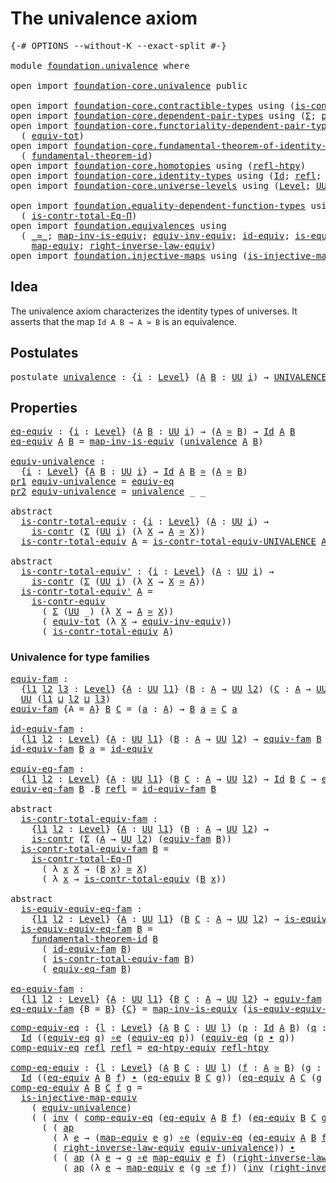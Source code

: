 # The univalence axiom

<pre class="Agda"><a id="33" class="Symbol">{-#</a> <a id="37" class="Keyword">OPTIONS</a> <a id="45" class="Pragma">--without-K</a> <a id="57" class="Pragma">--exact-split</a> <a id="71" class="Symbol">#-}</a>

<a id="76" class="Keyword">module</a> <a id="83" href="foundation.univalence.html" class="Module">foundation.univalence</a> <a id="105" class="Keyword">where</a>

<a id="112" class="Keyword">open</a> <a id="117" class="Keyword">import</a> <a id="124" href="foundation-core.univalence.html" class="Module">foundation-core.univalence</a> <a id="151" class="Keyword">public</a>

<a id="159" class="Keyword">open</a> <a id="164" class="Keyword">import</a> <a id="171" href="foundation-core.contractible-types.html" class="Module">foundation-core.contractible-types</a> <a id="206" class="Keyword">using</a> <a id="212" class="Symbol">(</a><a id="213" href="foundation-core.contractible-types.html#992" class="Function">is-contr</a><a id="221" class="Symbol">;</a> <a id="223" href="foundation-core.contractible-types.html#3297" class="Function">is-contr-equiv</a><a id="237" class="Symbol">)</a>
<a id="239" class="Keyword">open</a> <a id="244" class="Keyword">import</a> <a id="251" href="foundation-core.dependent-pair-types.html" class="Module">foundation-core.dependent-pair-types</a> <a id="288" class="Keyword">using</a> <a id="294" class="Symbol">(</a><a id="295" href="foundation-core.dependent-pair-types.html#502" class="Record">Σ</a><a id="296" class="Symbol">;</a> <a id="298" href="foundation-core.dependent-pair-types.html#575" class="InductiveConstructor">pair</a><a id="302" class="Symbol">;</a> <a id="304" href="foundation-core.dependent-pair-types.html#592" class="Field">pr1</a><a id="307" class="Symbol">;</a> <a id="309" href="foundation-core.dependent-pair-types.html#604" class="Field">pr2</a><a id="312" class="Symbol">)</a>
<a id="314" class="Keyword">open</a> <a id="319" class="Keyword">import</a> <a id="326" href="foundation-core.functoriality-dependent-pair-types.html" class="Module">foundation-core.functoriality-dependent-pair-types</a> <a id="377" class="Keyword">using</a>
  <a id="385" class="Symbol">(</a> <a id="387" href="foundation-core.functoriality-dependent-pair-types.html#6804" class="Function">equiv-tot</a><a id="396" class="Symbol">)</a>
<a id="398" class="Keyword">open</a> <a id="403" class="Keyword">import</a> <a id="410" href="foundation-core.fundamental-theorem-of-identity-types.html" class="Module">foundation-core.fundamental-theorem-of-identity-types</a> <a id="464" class="Keyword">using</a>
  <a id="472" class="Symbol">(</a> <a id="474" href="foundation-core.fundamental-theorem-of-identity-types.html#1888" class="Function">fundamental-theorem-id</a><a id="496" class="Symbol">)</a>
<a id="498" class="Keyword">open</a> <a id="503" class="Keyword">import</a> <a id="510" href="foundation-core.homotopies.html" class="Module">foundation-core.homotopies</a> <a id="537" class="Keyword">using</a> <a id="543" class="Symbol">(</a><a id="544" href="foundation-core.homotopies.html#710" class="Function">refl-htpy</a><a id="553" class="Symbol">)</a>
<a id="555" class="Keyword">open</a> <a id="560" class="Keyword">import</a> <a id="567" href="foundation-core.identity-types.html" class="Module">foundation-core.identity-types</a> <a id="598" class="Keyword">using</a> <a id="604" class="Symbol">(</a><a id="605" href="foundation-core.identity-types.html#641" class="Datatype">Id</a><a id="607" class="Symbol">;</a> <a id="609" href="foundation-core.identity-types.html#694" class="InductiveConstructor">refl</a><a id="613" class="Symbol">;</a> <a id="615" href="foundation-core.identity-types.html#1239" class="Function Operator">_∙_</a><a id="618" class="Symbol">;</a> <a id="620" href="foundation-core.identity-types.html#1552" class="Function">inv</a><a id="623" class="Symbol">;</a> <a id="625" href="foundation-core.identity-types.html#2853" class="Function">ap</a><a id="627" class="Symbol">)</a>
<a id="629" class="Keyword">open</a> <a id="634" class="Keyword">import</a> <a id="641" href="foundation-core.universe-levels.html" class="Module">foundation-core.universe-levels</a> <a id="673" class="Keyword">using</a> <a id="679" class="Symbol">(</a><a id="680" href="Agda.Primitive.html#597" class="Postulate">Level</a><a id="685" class="Symbol">;</a> <a id="687" href="foundation-core.universe-levels.html#222" class="Primitive">UU</a><a id="689" class="Symbol">;</a> <a id="691" href="Agda.Primitive.html#810" class="Primitive Operator">_⊔_</a><a id="694" class="Symbol">)</a>

<a id="697" class="Keyword">open</a> <a id="702" class="Keyword">import</a> <a id="709" href="foundation.equality-dependent-function-types.html" class="Module">foundation.equality-dependent-function-types</a> <a id="754" class="Keyword">using</a>
  <a id="762" class="Symbol">(</a> <a id="764" href="foundation.equality-dependent-function-types.html#1012" class="Function">is-contr-total-Eq-Π</a><a id="783" class="Symbol">)</a>
<a id="785" class="Keyword">open</a> <a id="790" class="Keyword">import</a> <a id="797" href="foundation.equivalences.html" class="Module">foundation.equivalences</a> <a id="821" class="Keyword">using</a>
  <a id="829" class="Symbol">(</a> <a id="831" href="foundation-core.equivalences.html#1607" class="Function Operator">_≃_</a><a id="834" class="Symbol">;</a> <a id="836" href="foundation-core.equivalences.html#4173" class="Function">map-inv-is-equiv</a><a id="852" class="Symbol">;</a> <a id="854" href="foundation.equivalences.html#15984" class="Function">equiv-inv-equiv</a><a id="869" class="Symbol">;</a> <a id="871" href="foundation-core.equivalences.html#2480" class="Function">id-equiv</a><a id="879" class="Symbol">;</a> <a id="881" href="foundation-core.equivalences.html#1542" class="Function">is-equiv</a><a id="889" class="Symbol">;</a> <a id="891" href="foundation-core.equivalences.html#7855" class="Function Operator">_∘e_</a><a id="895" class="Symbol">;</a> <a id="897" href="foundation.equivalences.html#13465" class="Function">eq-htpy-equiv</a><a id="910" class="Symbol">;</a>
    <a id="916" href="foundation-core.equivalences.html#1807" class="Function">map-equiv</a><a id="925" class="Symbol">;</a> <a id="927" href="foundation.equivalences.html#15419" class="Function">right-inverse-law-equiv</a><a id="950" class="Symbol">)</a>
<a id="952" class="Keyword">open</a> <a id="957" class="Keyword">import</a> <a id="964" href="foundation.injective-maps.html" class="Module">foundation.injective-maps</a> <a id="990" class="Keyword">using</a> <a id="996" class="Symbol">(</a><a id="997" href="foundation.injective-maps.html#3001" class="Function">is-injective-map-equiv</a><a id="1019" class="Symbol">)</a>
</pre>
## Idea

The univalence axiom characterizes the identity types of universes. It asserts that the map `Id A B → A ≃ B` is an equivalence.

## Postulates

<pre class="Agda"><a id="1187" class="Keyword">postulate</a> <a id="univalence"></a><a id="1197" href="foundation.univalence.html#1197" class="Postulate">univalence</a> <a id="1208" class="Symbol">:</a> <a id="1210" class="Symbol">{</a><a id="1211" href="foundation.univalence.html#1211" class="Bound">i</a> <a id="1213" class="Symbol">:</a> <a id="1215" href="Agda.Primitive.html#597" class="Postulate">Level</a><a id="1220" class="Symbol">}</a> <a id="1222" class="Symbol">(</a><a id="1223" href="foundation.univalence.html#1223" class="Bound">A</a> <a id="1225" href="foundation.univalence.html#1225" class="Bound">B</a> <a id="1227" class="Symbol">:</a> <a id="1229" href="foundation-core.universe-levels.html#222" class="Primitive">UU</a> <a id="1232" href="foundation.univalence.html#1211" class="Bound">i</a><a id="1233" class="Symbol">)</a> <a id="1235" class="Symbol">→</a> <a id="1237" href="foundation-core.univalence.html#920" class="Function">UNIVALENCE</a> <a id="1248" href="foundation.univalence.html#1223" class="Bound">A</a> <a id="1250" href="foundation.univalence.html#1225" class="Bound">B</a>
</pre>
## Properties

<pre class="Agda"><a id="eq-equiv"></a><a id="1280" href="foundation.univalence.html#1280" class="Function">eq-equiv</a> <a id="1289" class="Symbol">:</a> <a id="1291" class="Symbol">{</a><a id="1292" href="foundation.univalence.html#1292" class="Bound">i</a> <a id="1294" class="Symbol">:</a> <a id="1296" href="Agda.Primitive.html#597" class="Postulate">Level</a><a id="1301" class="Symbol">}</a> <a id="1303" class="Symbol">(</a><a id="1304" href="foundation.univalence.html#1304" class="Bound">A</a> <a id="1306" href="foundation.univalence.html#1306" class="Bound">B</a> <a id="1308" class="Symbol">:</a> <a id="1310" href="foundation-core.universe-levels.html#222" class="Primitive">UU</a> <a id="1313" href="foundation.univalence.html#1292" class="Bound">i</a><a id="1314" class="Symbol">)</a> <a id="1316" class="Symbol">→</a> <a id="1318" class="Symbol">(</a><a id="1319" href="foundation.univalence.html#1304" class="Bound">A</a> <a id="1321" href="foundation-core.equivalences.html#1607" class="Function Operator">≃</a> <a id="1323" href="foundation.univalence.html#1306" class="Bound">B</a><a id="1324" class="Symbol">)</a> <a id="1326" class="Symbol">→</a> <a id="1328" href="foundation-core.identity-types.html#641" class="Datatype">Id</a> <a id="1331" href="foundation.univalence.html#1304" class="Bound">A</a> <a id="1333" href="foundation.univalence.html#1306" class="Bound">B</a>
<a id="1335" href="foundation.univalence.html#1280" class="Function">eq-equiv</a> <a id="1344" href="foundation.univalence.html#1344" class="Bound">A</a> <a id="1346" href="foundation.univalence.html#1346" class="Bound">B</a> <a id="1348" class="Symbol">=</a> <a id="1350" href="foundation-core.equivalences.html#4173" class="Function">map-inv-is-equiv</a> <a id="1367" class="Symbol">(</a><a id="1368" href="foundation.univalence.html#1197" class="Postulate">univalence</a> <a id="1379" href="foundation.univalence.html#1344" class="Bound">A</a> <a id="1381" href="foundation.univalence.html#1346" class="Bound">B</a><a id="1382" class="Symbol">)</a>

<a id="equiv-univalence"></a><a id="1385" href="foundation.univalence.html#1385" class="Function">equiv-univalence</a> <a id="1402" class="Symbol">:</a>
  <a id="1406" class="Symbol">{</a><a id="1407" href="foundation.univalence.html#1407" class="Bound">i</a> <a id="1409" class="Symbol">:</a> <a id="1411" href="Agda.Primitive.html#597" class="Postulate">Level</a><a id="1416" class="Symbol">}</a> <a id="1418" class="Symbol">{</a><a id="1419" href="foundation.univalence.html#1419" class="Bound">A</a> <a id="1421" href="foundation.univalence.html#1421" class="Bound">B</a> <a id="1423" class="Symbol">:</a> <a id="1425" href="foundation-core.universe-levels.html#222" class="Primitive">UU</a> <a id="1428" href="foundation.univalence.html#1407" class="Bound">i</a><a id="1429" class="Symbol">}</a> <a id="1431" class="Symbol">→</a> <a id="1433" href="foundation-core.identity-types.html#641" class="Datatype">Id</a> <a id="1436" href="foundation.univalence.html#1419" class="Bound">A</a> <a id="1438" href="foundation.univalence.html#1421" class="Bound">B</a> <a id="1440" href="foundation-core.equivalences.html#1607" class="Function Operator">≃</a> <a id="1442" class="Symbol">(</a><a id="1443" href="foundation.univalence.html#1419" class="Bound">A</a> <a id="1445" href="foundation-core.equivalences.html#1607" class="Function Operator">≃</a> <a id="1447" href="foundation.univalence.html#1421" class="Bound">B</a><a id="1448" class="Symbol">)</a>
<a id="1450" href="foundation-core.dependent-pair-types.html#592" class="Field">pr1</a> <a id="1454" href="foundation.univalence.html#1385" class="Function">equiv-univalence</a> <a id="1471" class="Symbol">=</a> <a id="1473" href="foundation-core.univalence.html#832" class="Function">equiv-eq</a>
<a id="1482" href="foundation-core.dependent-pair-types.html#604" class="Field">pr2</a> <a id="1486" href="foundation.univalence.html#1385" class="Function">equiv-univalence</a> <a id="1503" class="Symbol">=</a> <a id="1505" href="foundation.univalence.html#1197" class="Postulate">univalence</a> <a id="1516" class="Symbol">_</a> <a id="1518" class="Symbol">_</a>

<a id="1521" class="Keyword">abstract</a>
  <a id="is-contr-total-equiv"></a><a id="1532" href="foundation.univalence.html#1532" class="Function">is-contr-total-equiv</a> <a id="1553" class="Symbol">:</a> <a id="1555" class="Symbol">{</a><a id="1556" href="foundation.univalence.html#1556" class="Bound">i</a> <a id="1558" class="Symbol">:</a> <a id="1560" href="Agda.Primitive.html#597" class="Postulate">Level</a><a id="1565" class="Symbol">}</a> <a id="1567" class="Symbol">(</a><a id="1568" href="foundation.univalence.html#1568" class="Bound">A</a> <a id="1570" class="Symbol">:</a> <a id="1572" href="foundation-core.universe-levels.html#222" class="Primitive">UU</a> <a id="1575" href="foundation.univalence.html#1556" class="Bound">i</a><a id="1576" class="Symbol">)</a> <a id="1578" class="Symbol">→</a>
    <a id="1584" href="foundation-core.contractible-types.html#992" class="Function">is-contr</a> <a id="1593" class="Symbol">(</a><a id="1594" href="foundation-core.dependent-pair-types.html#502" class="Record">Σ</a> <a id="1596" class="Symbol">(</a><a id="1597" href="foundation-core.universe-levels.html#222" class="Primitive">UU</a> <a id="1600" href="foundation.univalence.html#1556" class="Bound">i</a><a id="1601" class="Symbol">)</a> <a id="1603" class="Symbol">(λ</a> <a id="1606" href="foundation.univalence.html#1606" class="Bound">X</a> <a id="1608" class="Symbol">→</a> <a id="1610" href="foundation.univalence.html#1568" class="Bound">A</a> <a id="1612" href="foundation-core.equivalences.html#1607" class="Function Operator">≃</a> <a id="1614" href="foundation.univalence.html#1606" class="Bound">X</a><a id="1615" class="Symbol">))</a>
  <a id="1620" href="foundation.univalence.html#1532" class="Function">is-contr-total-equiv</a> <a id="1641" href="foundation.univalence.html#1641" class="Bound">A</a> <a id="1643" class="Symbol">=</a> <a id="1645" href="foundation-core.univalence.html#1151" class="Function">is-contr-total-equiv-UNIVALENCE</a> <a id="1677" href="foundation.univalence.html#1641" class="Bound">A</a> <a id="1679" class="Symbol">(</a><a id="1680" href="foundation.univalence.html#1197" class="Postulate">univalence</a> <a id="1691" href="foundation.univalence.html#1641" class="Bound">A</a><a id="1692" class="Symbol">)</a>

<a id="1695" class="Keyword">abstract</a>
  <a id="is-contr-total-equiv&#39;"></a><a id="1706" href="foundation.univalence.html#1706" class="Function">is-contr-total-equiv&#39;</a> <a id="1728" class="Symbol">:</a> <a id="1730" class="Symbol">{</a><a id="1731" href="foundation.univalence.html#1731" class="Bound">i</a> <a id="1733" class="Symbol">:</a> <a id="1735" href="Agda.Primitive.html#597" class="Postulate">Level</a><a id="1740" class="Symbol">}</a> <a id="1742" class="Symbol">(</a><a id="1743" href="foundation.univalence.html#1743" class="Bound">A</a> <a id="1745" class="Symbol">:</a> <a id="1747" href="foundation-core.universe-levels.html#222" class="Primitive">UU</a> <a id="1750" href="foundation.univalence.html#1731" class="Bound">i</a><a id="1751" class="Symbol">)</a> <a id="1753" class="Symbol">→</a>
    <a id="1759" href="foundation-core.contractible-types.html#992" class="Function">is-contr</a> <a id="1768" class="Symbol">(</a><a id="1769" href="foundation-core.dependent-pair-types.html#502" class="Record">Σ</a> <a id="1771" class="Symbol">(</a><a id="1772" href="foundation-core.universe-levels.html#222" class="Primitive">UU</a> <a id="1775" href="foundation.univalence.html#1731" class="Bound">i</a><a id="1776" class="Symbol">)</a> <a id="1778" class="Symbol">(λ</a> <a id="1781" href="foundation.univalence.html#1781" class="Bound">X</a> <a id="1783" class="Symbol">→</a> <a id="1785" href="foundation.univalence.html#1781" class="Bound">X</a> <a id="1787" href="foundation-core.equivalences.html#1607" class="Function Operator">≃</a> <a id="1789" href="foundation.univalence.html#1743" class="Bound">A</a><a id="1790" class="Symbol">))</a>
  <a id="1795" href="foundation.univalence.html#1706" class="Function">is-contr-total-equiv&#39;</a> <a id="1817" href="foundation.univalence.html#1817" class="Bound">A</a> <a id="1819" class="Symbol">=</a>
    <a id="1825" href="foundation-core.contractible-types.html#3297" class="Function">is-contr-equiv</a>
      <a id="1846" class="Symbol">(</a> <a id="1848" href="foundation-core.dependent-pair-types.html#502" class="Record">Σ</a> <a id="1850" class="Symbol">(</a><a id="1851" href="foundation-core.universe-levels.html#222" class="Primitive">UU</a> <a id="1854" class="Symbol">_)</a> <a id="1857" class="Symbol">(λ</a> <a id="1860" href="foundation.univalence.html#1860" class="Bound">X</a> <a id="1862" class="Symbol">→</a> <a id="1864" href="foundation.univalence.html#1817" class="Bound">A</a> <a id="1866" href="foundation-core.equivalences.html#1607" class="Function Operator">≃</a> <a id="1868" href="foundation.univalence.html#1860" class="Bound">X</a><a id="1869" class="Symbol">))</a>
      <a id="1878" class="Symbol">(</a> <a id="1880" href="foundation-core.functoriality-dependent-pair-types.html#6804" class="Function">equiv-tot</a> <a id="1890" class="Symbol">(λ</a> <a id="1893" href="foundation.univalence.html#1893" class="Bound">X</a> <a id="1895" class="Symbol">→</a> <a id="1897" href="foundation.equivalences.html#15984" class="Function">equiv-inv-equiv</a><a id="1912" class="Symbol">))</a>
      <a id="1921" class="Symbol">(</a> <a id="1923" href="foundation.univalence.html#1532" class="Function">is-contr-total-equiv</a> <a id="1944" href="foundation.univalence.html#1817" class="Bound">A</a><a id="1945" class="Symbol">)</a>
</pre>
### Univalence for type families

<pre class="Agda"><a id="equiv-fam"></a><a id="1994" href="foundation.univalence.html#1994" class="Function">equiv-fam</a> <a id="2004" class="Symbol">:</a>
  <a id="2008" class="Symbol">{</a><a id="2009" href="foundation.univalence.html#2009" class="Bound">l1</a> <a id="2012" href="foundation.univalence.html#2012" class="Bound">l2</a> <a id="2015" href="foundation.univalence.html#2015" class="Bound">l3</a> <a id="2018" class="Symbol">:</a> <a id="2020" href="Agda.Primitive.html#597" class="Postulate">Level</a><a id="2025" class="Symbol">}</a> <a id="2027" class="Symbol">{</a><a id="2028" href="foundation.univalence.html#2028" class="Bound">A</a> <a id="2030" class="Symbol">:</a> <a id="2032" href="foundation-core.universe-levels.html#222" class="Primitive">UU</a> <a id="2035" href="foundation.univalence.html#2009" class="Bound">l1</a><a id="2037" class="Symbol">}</a> <a id="2039" class="Symbol">(</a><a id="2040" href="foundation.univalence.html#2040" class="Bound">B</a> <a id="2042" class="Symbol">:</a> <a id="2044" href="foundation.univalence.html#2028" class="Bound">A</a> <a id="2046" class="Symbol">→</a> <a id="2048" href="foundation-core.universe-levels.html#222" class="Primitive">UU</a> <a id="2051" href="foundation.univalence.html#2012" class="Bound">l2</a><a id="2053" class="Symbol">)</a> <a id="2055" class="Symbol">(</a><a id="2056" href="foundation.univalence.html#2056" class="Bound">C</a> <a id="2058" class="Symbol">:</a> <a id="2060" href="foundation.univalence.html#2028" class="Bound">A</a> <a id="2062" class="Symbol">→</a> <a id="2064" href="foundation-core.universe-levels.html#222" class="Primitive">UU</a> <a id="2067" href="foundation.univalence.html#2015" class="Bound">l3</a><a id="2069" class="Symbol">)</a> <a id="2071" class="Symbol">→</a>
  <a id="2075" href="foundation-core.universe-levels.html#222" class="Primitive">UU</a> <a id="2078" class="Symbol">(</a><a id="2079" href="foundation.univalence.html#2009" class="Bound">l1</a> <a id="2082" href="Agda.Primitive.html#810" class="Primitive Operator">⊔</a> <a id="2084" href="foundation.univalence.html#2012" class="Bound">l2</a> <a id="2087" href="Agda.Primitive.html#810" class="Primitive Operator">⊔</a> <a id="2089" href="foundation.univalence.html#2015" class="Bound">l3</a><a id="2091" class="Symbol">)</a>
<a id="2093" href="foundation.univalence.html#1994" class="Function">equiv-fam</a> <a id="2103" class="Symbol">{</a><a id="2104" class="Argument">A</a> <a id="2106" class="Symbol">=</a> <a id="2108" href="foundation.univalence.html#2108" class="Bound">A</a><a id="2109" class="Symbol">}</a> <a id="2111" href="foundation.univalence.html#2111" class="Bound">B</a> <a id="2113" href="foundation.univalence.html#2113" class="Bound">C</a> <a id="2115" class="Symbol">=</a> <a id="2117" class="Symbol">(</a><a id="2118" href="foundation.univalence.html#2118" class="Bound">a</a> <a id="2120" class="Symbol">:</a> <a id="2122" href="foundation.univalence.html#2108" class="Bound">A</a><a id="2123" class="Symbol">)</a> <a id="2125" class="Symbol">→</a> <a id="2127" href="foundation.univalence.html#2111" class="Bound">B</a> <a id="2129" href="foundation.univalence.html#2118" class="Bound">a</a> <a id="2131" href="foundation-core.equivalences.html#1607" class="Function Operator">≃</a> <a id="2133" href="foundation.univalence.html#2113" class="Bound">C</a> <a id="2135" href="foundation.univalence.html#2118" class="Bound">a</a>

<a id="id-equiv-fam"></a><a id="2138" href="foundation.univalence.html#2138" class="Function">id-equiv-fam</a> <a id="2151" class="Symbol">:</a>
  <a id="2155" class="Symbol">{</a><a id="2156" href="foundation.univalence.html#2156" class="Bound">l1</a> <a id="2159" href="foundation.univalence.html#2159" class="Bound">l2</a> <a id="2162" class="Symbol">:</a> <a id="2164" href="Agda.Primitive.html#597" class="Postulate">Level</a><a id="2169" class="Symbol">}</a> <a id="2171" class="Symbol">{</a><a id="2172" href="foundation.univalence.html#2172" class="Bound">A</a> <a id="2174" class="Symbol">:</a> <a id="2176" href="foundation-core.universe-levels.html#222" class="Primitive">UU</a> <a id="2179" href="foundation.univalence.html#2156" class="Bound">l1</a><a id="2181" class="Symbol">}</a> <a id="2183" class="Symbol">(</a><a id="2184" href="foundation.univalence.html#2184" class="Bound">B</a> <a id="2186" class="Symbol">:</a> <a id="2188" href="foundation.univalence.html#2172" class="Bound">A</a> <a id="2190" class="Symbol">→</a> <a id="2192" href="foundation-core.universe-levels.html#222" class="Primitive">UU</a> <a id="2195" href="foundation.univalence.html#2159" class="Bound">l2</a><a id="2197" class="Symbol">)</a> <a id="2199" class="Symbol">→</a> <a id="2201" href="foundation.univalence.html#1994" class="Function">equiv-fam</a> <a id="2211" href="foundation.univalence.html#2184" class="Bound">B</a> <a id="2213" href="foundation.univalence.html#2184" class="Bound">B</a>
<a id="2215" href="foundation.univalence.html#2138" class="Function">id-equiv-fam</a> <a id="2228" href="foundation.univalence.html#2228" class="Bound">B</a> <a id="2230" href="foundation.univalence.html#2230" class="Bound">a</a> <a id="2232" class="Symbol">=</a> <a id="2234" href="foundation-core.equivalences.html#2480" class="Function">id-equiv</a>

<a id="equiv-eq-fam"></a><a id="2244" href="foundation.univalence.html#2244" class="Function">equiv-eq-fam</a> <a id="2257" class="Symbol">:</a>
  <a id="2261" class="Symbol">{</a><a id="2262" href="foundation.univalence.html#2262" class="Bound">l1</a> <a id="2265" href="foundation.univalence.html#2265" class="Bound">l2</a> <a id="2268" class="Symbol">:</a> <a id="2270" href="Agda.Primitive.html#597" class="Postulate">Level</a><a id="2275" class="Symbol">}</a> <a id="2277" class="Symbol">{</a><a id="2278" href="foundation.univalence.html#2278" class="Bound">A</a> <a id="2280" class="Symbol">:</a> <a id="2282" href="foundation-core.universe-levels.html#222" class="Primitive">UU</a> <a id="2285" href="foundation.univalence.html#2262" class="Bound">l1</a><a id="2287" class="Symbol">}</a> <a id="2289" class="Symbol">(</a><a id="2290" href="foundation.univalence.html#2290" class="Bound">B</a> <a id="2292" href="foundation.univalence.html#2292" class="Bound">C</a> <a id="2294" class="Symbol">:</a> <a id="2296" href="foundation.univalence.html#2278" class="Bound">A</a> <a id="2298" class="Symbol">→</a> <a id="2300" href="foundation-core.universe-levels.html#222" class="Primitive">UU</a> <a id="2303" href="foundation.univalence.html#2265" class="Bound">l2</a><a id="2305" class="Symbol">)</a> <a id="2307" class="Symbol">→</a> <a id="2309" href="foundation-core.identity-types.html#641" class="Datatype">Id</a> <a id="2312" href="foundation.univalence.html#2290" class="Bound">B</a> <a id="2314" href="foundation.univalence.html#2292" class="Bound">C</a> <a id="2316" class="Symbol">→</a> <a id="2318" href="foundation.univalence.html#1994" class="Function">equiv-fam</a> <a id="2328" href="foundation.univalence.html#2290" class="Bound">B</a> <a id="2330" href="foundation.univalence.html#2292" class="Bound">C</a>
<a id="2332" href="foundation.univalence.html#2244" class="Function">equiv-eq-fam</a> <a id="2345" href="foundation.univalence.html#2345" class="Bound">B</a> <a id="2347" class="DottedPattern Symbol">.</a><a id="2348" href="foundation.univalence.html#2345" class="DottedPattern Bound">B</a> <a id="2350" href="foundation-core.identity-types.html#694" class="InductiveConstructor">refl</a> <a id="2355" class="Symbol">=</a> <a id="2357" href="foundation.univalence.html#2138" class="Function">id-equiv-fam</a> <a id="2370" href="foundation.univalence.html#2345" class="Bound">B</a>

<a id="2373" class="Keyword">abstract</a>
  <a id="is-contr-total-equiv-fam"></a><a id="2384" href="foundation.univalence.html#2384" class="Function">is-contr-total-equiv-fam</a> <a id="2409" class="Symbol">:</a>
    <a id="2415" class="Symbol">{</a><a id="2416" href="foundation.univalence.html#2416" class="Bound">l1</a> <a id="2419" href="foundation.univalence.html#2419" class="Bound">l2</a> <a id="2422" class="Symbol">:</a> <a id="2424" href="Agda.Primitive.html#597" class="Postulate">Level</a><a id="2429" class="Symbol">}</a> <a id="2431" class="Symbol">{</a><a id="2432" href="foundation.univalence.html#2432" class="Bound">A</a> <a id="2434" class="Symbol">:</a> <a id="2436" href="foundation-core.universe-levels.html#222" class="Primitive">UU</a> <a id="2439" href="foundation.univalence.html#2416" class="Bound">l1</a><a id="2441" class="Symbol">}</a> <a id="2443" class="Symbol">(</a><a id="2444" href="foundation.univalence.html#2444" class="Bound">B</a> <a id="2446" class="Symbol">:</a> <a id="2448" href="foundation.univalence.html#2432" class="Bound">A</a> <a id="2450" class="Symbol">→</a> <a id="2452" href="foundation-core.universe-levels.html#222" class="Primitive">UU</a> <a id="2455" href="foundation.univalence.html#2419" class="Bound">l2</a><a id="2457" class="Symbol">)</a> <a id="2459" class="Symbol">→</a>
    <a id="2465" href="foundation-core.contractible-types.html#992" class="Function">is-contr</a> <a id="2474" class="Symbol">(</a><a id="2475" href="foundation-core.dependent-pair-types.html#502" class="Record">Σ</a> <a id="2477" class="Symbol">(</a><a id="2478" href="foundation.univalence.html#2432" class="Bound">A</a> <a id="2480" class="Symbol">→</a> <a id="2482" href="foundation-core.universe-levels.html#222" class="Primitive">UU</a> <a id="2485" href="foundation.univalence.html#2419" class="Bound">l2</a><a id="2487" class="Symbol">)</a> <a id="2489" class="Symbol">(</a><a id="2490" href="foundation.univalence.html#1994" class="Function">equiv-fam</a> <a id="2500" href="foundation.univalence.html#2444" class="Bound">B</a><a id="2501" class="Symbol">))</a>
  <a id="2506" href="foundation.univalence.html#2384" class="Function">is-contr-total-equiv-fam</a> <a id="2531" href="foundation.univalence.html#2531" class="Bound">B</a> <a id="2533" class="Symbol">=</a>
    <a id="2539" href="foundation.equality-dependent-function-types.html#1012" class="Function">is-contr-total-Eq-Π</a>
      <a id="2565" class="Symbol">(</a> <a id="2567" class="Symbol">λ</a> <a id="2569" href="foundation.univalence.html#2569" class="Bound">x</a> <a id="2571" href="foundation.univalence.html#2571" class="Bound">X</a> <a id="2573" class="Symbol">→</a> <a id="2575" class="Symbol">(</a><a id="2576" href="foundation.univalence.html#2531" class="Bound">B</a> <a id="2578" href="foundation.univalence.html#2569" class="Bound">x</a><a id="2579" class="Symbol">)</a> <a id="2581" href="foundation-core.equivalences.html#1607" class="Function Operator">≃</a> <a id="2583" href="foundation.univalence.html#2571" class="Bound">X</a><a id="2584" class="Symbol">)</a>
      <a id="2592" class="Symbol">(</a> <a id="2594" class="Symbol">λ</a> <a id="2596" href="foundation.univalence.html#2596" class="Bound">x</a> <a id="2598" class="Symbol">→</a> <a id="2600" href="foundation.univalence.html#1532" class="Function">is-contr-total-equiv</a> <a id="2621" class="Symbol">(</a><a id="2622" href="foundation.univalence.html#2531" class="Bound">B</a> <a id="2624" href="foundation.univalence.html#2596" class="Bound">x</a><a id="2625" class="Symbol">))</a>

<a id="2629" class="Keyword">abstract</a>
  <a id="is-equiv-equiv-eq-fam"></a><a id="2640" href="foundation.univalence.html#2640" class="Function">is-equiv-equiv-eq-fam</a> <a id="2662" class="Symbol">:</a>
    <a id="2668" class="Symbol">{</a><a id="2669" href="foundation.univalence.html#2669" class="Bound">l1</a> <a id="2672" href="foundation.univalence.html#2672" class="Bound">l2</a> <a id="2675" class="Symbol">:</a> <a id="2677" href="Agda.Primitive.html#597" class="Postulate">Level</a><a id="2682" class="Symbol">}</a> <a id="2684" class="Symbol">{</a><a id="2685" href="foundation.univalence.html#2685" class="Bound">A</a> <a id="2687" class="Symbol">:</a> <a id="2689" href="foundation-core.universe-levels.html#222" class="Primitive">UU</a> <a id="2692" href="foundation.univalence.html#2669" class="Bound">l1</a><a id="2694" class="Symbol">}</a> <a id="2696" class="Symbol">(</a><a id="2697" href="foundation.univalence.html#2697" class="Bound">B</a> <a id="2699" href="foundation.univalence.html#2699" class="Bound">C</a> <a id="2701" class="Symbol">:</a> <a id="2703" href="foundation.univalence.html#2685" class="Bound">A</a> <a id="2705" class="Symbol">→</a> <a id="2707" href="foundation-core.universe-levels.html#222" class="Primitive">UU</a> <a id="2710" href="foundation.univalence.html#2672" class="Bound">l2</a><a id="2712" class="Symbol">)</a> <a id="2714" class="Symbol">→</a> <a id="2716" href="foundation-core.equivalences.html#1542" class="Function">is-equiv</a> <a id="2725" class="Symbol">(</a><a id="2726" href="foundation.univalence.html#2244" class="Function">equiv-eq-fam</a> <a id="2739" href="foundation.univalence.html#2697" class="Bound">B</a> <a id="2741" href="foundation.univalence.html#2699" class="Bound">C</a><a id="2742" class="Symbol">)</a>
  <a id="2746" href="foundation.univalence.html#2640" class="Function">is-equiv-equiv-eq-fam</a> <a id="2768" href="foundation.univalence.html#2768" class="Bound">B</a> <a id="2770" class="Symbol">=</a>
    <a id="2776" href="foundation-core.fundamental-theorem-of-identity-types.html#1888" class="Function">fundamental-theorem-id</a> <a id="2799" href="foundation.univalence.html#2768" class="Bound">B</a>
      <a id="2807" class="Symbol">(</a> <a id="2809" href="foundation.univalence.html#2138" class="Function">id-equiv-fam</a> <a id="2822" href="foundation.univalence.html#2768" class="Bound">B</a><a id="2823" class="Symbol">)</a>
      <a id="2831" class="Symbol">(</a> <a id="2833" href="foundation.univalence.html#2384" class="Function">is-contr-total-equiv-fam</a> <a id="2858" href="foundation.univalence.html#2768" class="Bound">B</a><a id="2859" class="Symbol">)</a>
      <a id="2867" class="Symbol">(</a> <a id="2869" href="foundation.univalence.html#2244" class="Function">equiv-eq-fam</a> <a id="2882" href="foundation.univalence.html#2768" class="Bound">B</a><a id="2883" class="Symbol">)</a>

<a id="eq-equiv-fam"></a><a id="2886" href="foundation.univalence.html#2886" class="Function">eq-equiv-fam</a> <a id="2899" class="Symbol">:</a>
  <a id="2903" class="Symbol">{</a><a id="2904" href="foundation.univalence.html#2904" class="Bound">l1</a> <a id="2907" href="foundation.univalence.html#2907" class="Bound">l2</a> <a id="2910" class="Symbol">:</a> <a id="2912" href="Agda.Primitive.html#597" class="Postulate">Level</a><a id="2917" class="Symbol">}</a> <a id="2919" class="Symbol">{</a><a id="2920" href="foundation.univalence.html#2920" class="Bound">A</a> <a id="2922" class="Symbol">:</a> <a id="2924" href="foundation-core.universe-levels.html#222" class="Primitive">UU</a> <a id="2927" href="foundation.univalence.html#2904" class="Bound">l1</a><a id="2929" class="Symbol">}</a> <a id="2931" class="Symbol">{</a><a id="2932" href="foundation.univalence.html#2932" class="Bound">B</a> <a id="2934" href="foundation.univalence.html#2934" class="Bound">C</a> <a id="2936" class="Symbol">:</a> <a id="2938" href="foundation.univalence.html#2920" class="Bound">A</a> <a id="2940" class="Symbol">→</a> <a id="2942" href="foundation-core.universe-levels.html#222" class="Primitive">UU</a> <a id="2945" href="foundation.univalence.html#2907" class="Bound">l2</a><a id="2947" class="Symbol">}</a> <a id="2949" class="Symbol">→</a> <a id="2951" href="foundation.univalence.html#1994" class="Function">equiv-fam</a> <a id="2961" href="foundation.univalence.html#2932" class="Bound">B</a> <a id="2963" href="foundation.univalence.html#2934" class="Bound">C</a> <a id="2965" class="Symbol">→</a> <a id="2967" href="foundation-core.identity-types.html#641" class="Datatype">Id</a> <a id="2970" href="foundation.univalence.html#2932" class="Bound">B</a> <a id="2972" href="foundation.univalence.html#2934" class="Bound">C</a>
<a id="2974" href="foundation.univalence.html#2886" class="Function">eq-equiv-fam</a> <a id="2987" class="Symbol">{</a><a id="2988" class="Argument">B</a> <a id="2990" class="Symbol">=</a> <a id="2992" href="foundation.univalence.html#2992" class="Bound">B</a><a id="2993" class="Symbol">}</a> <a id="2995" class="Symbol">{</a><a id="2996" href="foundation.univalence.html#2996" class="Bound">C</a><a id="2997" class="Symbol">}</a> <a id="2999" class="Symbol">=</a> <a id="3001" href="foundation-core.equivalences.html#4173" class="Function">map-inv-is-equiv</a> <a id="3018" class="Symbol">(</a><a id="3019" href="foundation.univalence.html#2640" class="Function">is-equiv-equiv-eq-fam</a> <a id="3041" href="foundation.univalence.html#2992" class="Bound">B</a> <a id="3043" href="foundation.univalence.html#2996" class="Bound">C</a><a id="3044" class="Symbol">)</a>
</pre>
<pre class="Agda"><a id="comp-equiv-eq"></a><a id="3059" href="foundation.univalence.html#3059" class="Function">comp-equiv-eq</a> <a id="3073" class="Symbol">:</a> <a id="3075" class="Symbol">{</a><a id="3076" href="foundation.univalence.html#3076" class="Bound">l</a> <a id="3078" class="Symbol">:</a> <a id="3080" href="Agda.Primitive.html#597" class="Postulate">Level</a><a id="3085" class="Symbol">}</a> <a id="3087" class="Symbol">{</a><a id="3088" href="foundation.univalence.html#3088" class="Bound">A</a> <a id="3090" href="foundation.univalence.html#3090" class="Bound">B</a> <a id="3092" href="foundation.univalence.html#3092" class="Bound">C</a> <a id="3094" class="Symbol">:</a> <a id="3096" href="foundation-core.universe-levels.html#222" class="Primitive">UU</a> <a id="3099" href="foundation.univalence.html#3076" class="Bound">l</a><a id="3100" class="Symbol">}</a> <a id="3102" class="Symbol">(</a><a id="3103" href="foundation.univalence.html#3103" class="Bound">p</a> <a id="3105" class="Symbol">:</a> <a id="3107" href="foundation-core.identity-types.html#641" class="Datatype">Id</a> <a id="3110" href="foundation.univalence.html#3088" class="Bound">A</a> <a id="3112" href="foundation.univalence.html#3090" class="Bound">B</a><a id="3113" class="Symbol">)</a> <a id="3115" class="Symbol">(</a><a id="3116" href="foundation.univalence.html#3116" class="Bound">q</a> <a id="3118" class="Symbol">:</a> <a id="3120" href="foundation-core.identity-types.html#641" class="Datatype">Id</a> <a id="3123" href="foundation.univalence.html#3090" class="Bound">B</a> <a id="3125" href="foundation.univalence.html#3092" class="Bound">C</a><a id="3126" class="Symbol">)</a> <a id="3128" class="Symbol">→</a>
  <a id="3132" href="foundation-core.identity-types.html#641" class="Datatype">Id</a> <a id="3135" class="Symbol">((</a><a id="3137" href="foundation-core.univalence.html#832" class="Function">equiv-eq</a> <a id="3146" href="foundation.univalence.html#3116" class="Bound">q</a><a id="3147" class="Symbol">)</a> <a id="3149" href="foundation-core.equivalences.html#7855" class="Function Operator">∘e</a> <a id="3152" class="Symbol">(</a><a id="3153" href="foundation-core.univalence.html#832" class="Function">equiv-eq</a> <a id="3162" href="foundation.univalence.html#3103" class="Bound">p</a><a id="3163" class="Symbol">))</a> <a id="3166" class="Symbol">(</a><a id="3167" href="foundation-core.univalence.html#832" class="Function">equiv-eq</a> <a id="3176" class="Symbol">(</a><a id="3177" href="foundation.univalence.html#3103" class="Bound">p</a> <a id="3179" href="foundation-core.identity-types.html#1239" class="Function Operator">∙</a> <a id="3181" href="foundation.univalence.html#3116" class="Bound">q</a><a id="3182" class="Symbol">))</a> 
<a id="3186" href="foundation.univalence.html#3059" class="Function">comp-equiv-eq</a> <a id="3200" href="foundation-core.identity-types.html#694" class="InductiveConstructor">refl</a> <a id="3205" href="foundation-core.identity-types.html#694" class="InductiveConstructor">refl</a> <a id="3210" class="Symbol">=</a> <a id="3212" href="foundation.equivalences.html#13465" class="Function">eq-htpy-equiv</a> <a id="3226" href="foundation-core.homotopies.html#710" class="Function">refl-htpy</a>

<a id="comp-eq-equiv"></a><a id="3237" href="foundation.univalence.html#3237" class="Function">comp-eq-equiv</a> <a id="3251" class="Symbol">:</a> <a id="3253" class="Symbol">{</a><a id="3254" href="foundation.univalence.html#3254" class="Bound">l</a> <a id="3256" class="Symbol">:</a> <a id="3258" href="Agda.Primitive.html#597" class="Postulate">Level</a><a id="3263" class="Symbol">}</a> <a id="3265" class="Symbol">(</a><a id="3266" href="foundation.univalence.html#3266" class="Bound">A</a> <a id="3268" href="foundation.univalence.html#3268" class="Bound">B</a> <a id="3270" href="foundation.univalence.html#3270" class="Bound">C</a> <a id="3272" class="Symbol">:</a> <a id="3274" href="foundation-core.universe-levels.html#222" class="Primitive">UU</a> <a id="3277" href="foundation.univalence.html#3254" class="Bound">l</a><a id="3278" class="Symbol">)</a> <a id="3280" class="Symbol">(</a><a id="3281" href="foundation.univalence.html#3281" class="Bound">f</a> <a id="3283" class="Symbol">:</a> <a id="3285" href="foundation.univalence.html#3266" class="Bound">A</a> <a id="3287" href="foundation-core.equivalences.html#1607" class="Function Operator">≃</a> <a id="3289" href="foundation.univalence.html#3268" class="Bound">B</a><a id="3290" class="Symbol">)</a> <a id="3292" class="Symbol">(</a><a id="3293" href="foundation.univalence.html#3293" class="Bound">g</a> <a id="3295" class="Symbol">:</a> <a id="3297" href="foundation.univalence.html#3268" class="Bound">B</a> <a id="3299" href="foundation-core.equivalences.html#1607" class="Function Operator">≃</a> <a id="3301" href="foundation.univalence.html#3270" class="Bound">C</a><a id="3302" class="Symbol">)</a> <a id="3304" class="Symbol">→</a>
  <a id="3308" href="foundation-core.identity-types.html#641" class="Datatype">Id</a> <a id="3311" class="Symbol">((</a><a id="3313" href="foundation.univalence.html#1280" class="Function">eq-equiv</a> <a id="3322" href="foundation.univalence.html#3266" class="Bound">A</a> <a id="3324" href="foundation.univalence.html#3268" class="Bound">B</a> <a id="3326" href="foundation.univalence.html#3281" class="Bound">f</a><a id="3327" class="Symbol">)</a> <a id="3329" href="foundation-core.identity-types.html#1239" class="Function Operator">∙</a> <a id="3331" class="Symbol">(</a><a id="3332" href="foundation.univalence.html#1280" class="Function">eq-equiv</a> <a id="3341" href="foundation.univalence.html#3268" class="Bound">B</a> <a id="3343" href="foundation.univalence.html#3270" class="Bound">C</a> <a id="3345" href="foundation.univalence.html#3293" class="Bound">g</a><a id="3346" class="Symbol">))</a> <a id="3349" class="Symbol">(</a><a id="3350" href="foundation.univalence.html#1280" class="Function">eq-equiv</a> <a id="3359" href="foundation.univalence.html#3266" class="Bound">A</a> <a id="3361" href="foundation.univalence.html#3270" class="Bound">C</a> <a id="3363" class="Symbol">(</a><a id="3364" href="foundation.univalence.html#3293" class="Bound">g</a> <a id="3366" href="foundation-core.equivalences.html#7855" class="Function Operator">∘e</a> <a id="3369" href="foundation.univalence.html#3281" class="Bound">f</a><a id="3370" class="Symbol">))</a>
<a id="3373" href="foundation.univalence.html#3237" class="Function">comp-eq-equiv</a> <a id="3387" href="foundation.univalence.html#3387" class="Bound">A</a> <a id="3389" href="foundation.univalence.html#3389" class="Bound">B</a> <a id="3391" href="foundation.univalence.html#3391" class="Bound">C</a> <a id="3393" href="foundation.univalence.html#3393" class="Bound">f</a> <a id="3395" href="foundation.univalence.html#3395" class="Bound">g</a> <a id="3397" class="Symbol">=</a>
  <a id="3401" href="foundation.injective-maps.html#3001" class="Function">is-injective-map-equiv</a>
    <a id="3428" class="Symbol">(</a> <a id="3430" href="foundation.univalence.html#1385" class="Function">equiv-univalence</a><a id="3446" class="Symbol">)</a>
    <a id="3452" class="Symbol">(</a> <a id="3454" class="Symbol">(</a> <a id="3456" href="foundation-core.identity-types.html#1552" class="Function">inv</a> <a id="3460" class="Symbol">(</a> <a id="3462" href="foundation.univalence.html#3059" class="Function">comp-equiv-eq</a> <a id="3476" class="Symbol">(</a><a id="3477" href="foundation.univalence.html#1280" class="Function">eq-equiv</a> <a id="3486" href="foundation.univalence.html#3387" class="Bound">A</a> <a id="3488" href="foundation.univalence.html#3389" class="Bound">B</a> <a id="3490" href="foundation.univalence.html#3393" class="Bound">f</a><a id="3491" class="Symbol">)</a> <a id="3493" class="Symbol">(</a><a id="3494" href="foundation.univalence.html#1280" class="Function">eq-equiv</a> <a id="3503" href="foundation.univalence.html#3389" class="Bound">B</a> <a id="3505" href="foundation.univalence.html#3391" class="Bound">C</a> <a id="3507" href="foundation.univalence.html#3395" class="Bound">g</a><a id="3508" class="Symbol">)))</a> <a id="3512" href="foundation-core.identity-types.html#1239" class="Function Operator">∙</a>
      <a id="3520" class="Symbol">(</a> <a id="3522" class="Symbol">(</a> <a id="3524" href="foundation-core.identity-types.html#2853" class="Function">ap</a>
        <a id="3535" class="Symbol">(</a> <a id="3537" class="Symbol">λ</a> <a id="3539" href="foundation.univalence.html#3539" class="Bound">e</a> <a id="3541" class="Symbol">→</a> <a id="3543" class="Symbol">(</a><a id="3544" href="foundation-core.equivalences.html#1807" class="Function">map-equiv</a> <a id="3554" href="foundation.univalence.html#3539" class="Bound">e</a> <a id="3556" href="foundation.univalence.html#3395" class="Bound">g</a><a id="3557" class="Symbol">)</a> <a id="3559" href="foundation-core.equivalences.html#7855" class="Function Operator">∘e</a> <a id="3562" class="Symbol">(</a><a id="3563" href="foundation-core.univalence.html#832" class="Function">equiv-eq</a> <a id="3572" class="Symbol">(</a><a id="3573" href="foundation.univalence.html#1280" class="Function">eq-equiv</a> <a id="3582" href="foundation.univalence.html#3387" class="Bound">A</a> <a id="3584" href="foundation.univalence.html#3389" class="Bound">B</a> <a id="3586" href="foundation.univalence.html#3393" class="Bound">f</a><a id="3587" class="Symbol">)))</a>
        <a id="3599" class="Symbol">(</a> <a id="3601" href="foundation.equivalences.html#15419" class="Function">right-inverse-law-equiv</a> <a id="3625" href="foundation.univalence.html#1385" class="Function">equiv-univalence</a><a id="3641" class="Symbol">))</a> <a id="3644" href="foundation-core.identity-types.html#1239" class="Function Operator">∙</a>
        <a id="3654" class="Symbol">(</a> <a id="3656" class="Symbol">(</a> <a id="3658" href="foundation-core.identity-types.html#2853" class="Function">ap</a> <a id="3661" class="Symbol">(λ</a> <a id="3664" href="foundation.univalence.html#3664" class="Bound">e</a> <a id="3666" class="Symbol">→</a> <a id="3668" href="foundation.univalence.html#3395" class="Bound">g</a> <a id="3670" href="foundation-core.equivalences.html#7855" class="Function Operator">∘e</a> <a id="3673" href="foundation-core.equivalences.html#1807" class="Function">map-equiv</a> <a id="3683" href="foundation.univalence.html#3664" class="Bound">e</a> <a id="3685" href="foundation.univalence.html#3393" class="Bound">f</a><a id="3686" class="Symbol">)</a> <a id="3688" class="Symbol">(</a><a id="3689" href="foundation.equivalences.html#15419" class="Function">right-inverse-law-equiv</a> <a id="3713" href="foundation.univalence.html#1385" class="Function">equiv-univalence</a><a id="3729" class="Symbol">))</a> <a id="3732" href="foundation-core.identity-types.html#1239" class="Function Operator">∙</a>
          <a id="3744" class="Symbol">(</a> <a id="3746" href="foundation-core.identity-types.html#2853" class="Function">ap</a> <a id="3749" class="Symbol">(λ</a> <a id="3752" href="foundation.univalence.html#3752" class="Bound">e</a> <a id="3754" class="Symbol">→</a> <a id="3756" href="foundation-core.equivalences.html#1807" class="Function">map-equiv</a> <a id="3766" href="foundation.univalence.html#3752" class="Bound">e</a> <a id="3768" class="Symbol">(</a><a id="3769" href="foundation.univalence.html#3395" class="Bound">g</a> <a id="3771" href="foundation-core.equivalences.html#7855" class="Function Operator">∘e</a> <a id="3774" href="foundation.univalence.html#3393" class="Bound">f</a><a id="3775" class="Symbol">))</a> <a id="3778" class="Symbol">(</a><a id="3779" href="foundation-core.identity-types.html#1552" class="Function">inv</a> <a id="3783" class="Symbol">(</a><a id="3784" href="foundation.equivalences.html#15419" class="Function">right-inverse-law-equiv</a> <a id="3808" href="foundation.univalence.html#1385" class="Function">equiv-univalence</a><a id="3824" class="Symbol">))))))</a>
</pre>